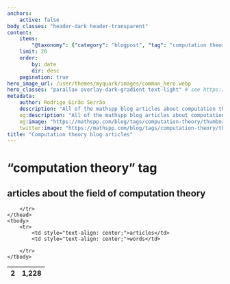 ```yaml
---
anchors:
    active: false
body_classes: "header-dark header-transparent"
content:
    items:
        "@taxonomy": {"category": "blogpost", "tag": "computation theory"}
    limit: 20
    order:
        by: date
        dir: desc
    pagination: true
hero_image_url: /user/themes/myquark/images/common_hero.webp
hero_classes: "parallax overlay-dark-gradient text-light" # see https://demo.getgrav.org/blog-skeleton/blog/hero-classes
metadata:
    author: Rodrigo Girão Serrão
    description: "All of the mathspp blog articles about computation theory."
    og:description: "All of the mathspp blog articles about computation theory."
    og:image: "https://mathspp.com/blog/tags/computation-theory/thumbnail.webp"
    twitter:image: "https://mathspp.com/blog/tags/computation-theory/thumbnail.webp"
title: "Computation theory blog articles"
---
```


# “computation theory” tag


## articles about the field of computation theory



<table class="stats-table">
    <thead>
        <tr>
            <th style="text-align: center;">2</th>
            <th style="text-align: center;">1,228</th>
            
        </tr>
    </thead>
    <tbody>
        <tr>
            <td style="text-align: center;">articles</td>
            <td style="text-align: center;">words</td>
            
        </tr>
    </tbody>
</table>
